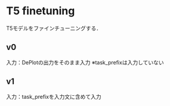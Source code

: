 # T5 finetuning

T5モデルをファインチューニングする．


## v0
入力：DePlotの出力をそのまま入力
※task_prefixは入力していない

## v1
入力：task_prefixを入力文に含めて入力
